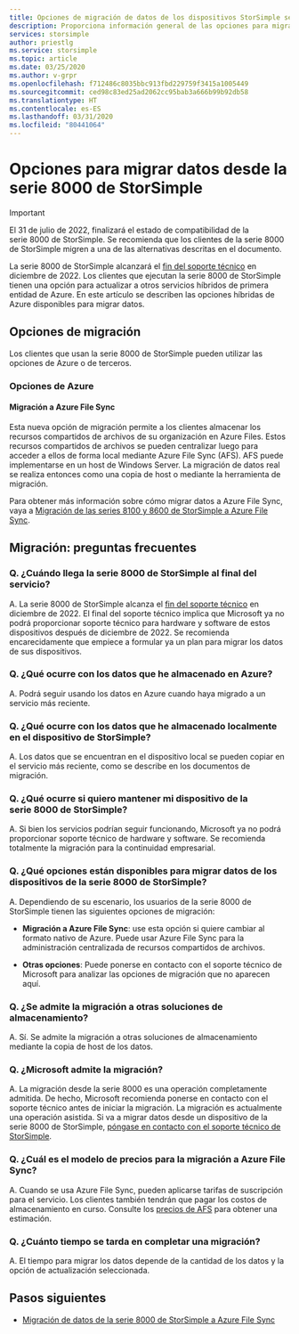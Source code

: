 ```yaml
---
title: Opciones de migración de datos de los dispositivos StorSimple serie 8000
description: Proporciona información general de las opciones para migrar datos desde la serie 8000 de StorSimple.
services: storsimple
author: priestlg
ms.service: storsimple
ms.topic: article
ms.date: 03/25/2020
ms.author: v-grpr
ms.openlocfilehash: f712486c8035bbc913fbd229759f3415a1005449
ms.sourcegitcommit: ced98c83ed25ad2062cc95bab3a666b99b92db58
ms.translationtype: HT
ms.contentlocale: es-ES
ms.lasthandoff: 03/31/2020
ms.locfileid: "80441064"
---
```

# <a name="options-to-migrate-data-from-storsimple-8000-series"></a>Opciones para migrar datos desde la serie 8000 de StorSimple

> [!IMPORTANT]
> El 31 de julio de 2022, finalizará el estado de compatibilidad de la serie 8000 de StorSimple. Se recomienda que los clientes de la serie 8000 de StorSimple migren a una de las alternativas descritas en el documento.

La serie 8000 de StorSimple alcanzará el [fin del soporte técnico](https://support.microsoft.com/lifecycle/search?alpha=Azure%20StorSimple%208000%20Series) en diciembre de 2022. Los clientes que ejecutan la serie 8000 de StorSimple tienen una opción para actualizar a otros servicios híbridos de primera entidad de Azure. En este artículo se describen las opciones híbridas de Azure disponibles para migrar datos.

## <a name="migration-options"></a>Opciones de migración

Los clientes que usan la serie 8000 de StorSimple pueden utilizar las opciones de Azure o de terceros.

### <a name="azure-options"></a>Opciones de Azure

#### <a name="migrate-to-azure-file-sync"></a>Migración a Azure File Sync

Esta nueva opción de migración permite a los clientes almacenar los recursos compartidos de archivos de su organización en Azure Files. Estos recursos compartidos de archivos se pueden centralizar luego para acceder a ellos de forma local mediante Azure File Sync (AFS). AFS puede implementarse en un host de Windows Server. La migración de datos real se realiza entonces como una copia de host o mediante la herramienta de migración.

Para obtener más información sobre cómo migrar datos a Azure File Sync, vaya a [Migración de las series 8100 y 8600 de StorSimple a Azure File Sync](https://docs.microsoft.com/azure/storage/files/storage-files-migration-storsimple-8000).

<!-- 03/25/2020 v-grpr (priestlg) - As per request, commenting out this section because the information that will go into this section is forthcoming
### Third-party options

#### Migrate to Panzura Freedom NAS

StorSimple 5000-7000 customers can choose to migrate to Panzura Freedom NAS to keep their data in Azure. Panzura Freedom solution provides a NAS solution that spans datacenters, offices, public and private clouds. The solution enables local, hybrid, and in-cloud data workflows for NFS, SMB, and mobile clients. 

This migration is supported by Panzura and customers can get started by requesting migration support from the [Panzura website](https://panzura.com/storsimple-migration/).

#### Migrate to Cohesity

Cohesity enables you to migrate data from your current StorSimple 5000–7000 to the Cohesity Data Platform on Azure. The Cohesity Data Platform is a software-defined web-scale solution that consolidates files, backups, objects, and VMs onto a single cloud-native solution. After migration to the Data Platform, you can manage, protect, and provision data and apps from cloud to core through a single pane of glass. With Cohesity, start with as few as three nodes. 

Learn more on [migration to the Cohesity Data Platform](https://info.cohesity.com/migrate-from-storsimple-to-cohesity.html).

#### Migrate to Nasuni

Nasuni makes it easy for StorSimple 5000-7000 customers to migrate and keep their data in Azure.  Nasuni is a leading Azure-based NAS storage solution, giving customers the performance and security they expect from on-prem solutions, with cloud economics and scale.  In addition to high performance file storage, Nasuni and Azure handle backup and DR, while allowing you to share and collaborate on your data around the globe with centralized file storage management. 

Nasuni has the experience to make your migration easy – get started today: https://info.nasuni.com/nasuni-storsimple-migration

#### Migrate to Talon FAST

Talon makes it easy for StorSimple 5000-7000 customers to continue to leverage the benefits they valued so much in the StorSimple platform (small on-site footprint backed by unlimited cloud resources) with even greater function.  With the Talon FAST solution, customers can migrate and keep their data in Azure, while now having an even smaller software-only onsite footprint and adding benefits such as global file locking, global namespace, and multi-site collaboration.  Talon is a leading Azure ecosystem solution, working with global customers to migrate their on-premises file server workloads into a consolidated, Azure-based footprint without compromising user workflow or experience.  

Learn more about how to evolve to a cloud-consolidated enterprise at https://www.talonstorage.com/alliances/microsoft-storsimple.
-->

## <a name="migration---frequently-asked-questions"></a>Migración: preguntas frecuentes

### <a name="q-when-do-the-storsimple-8000-series-devices-reach-end-of-service"></a>Q. ¿Cuándo llega la serie 8000 de StorSimple al final del servicio?

A. La serie 8000 de StorSimple alcanza el [fin del soporte técnico](https://support.microsoft.com/[lifecycle/search?alpha=Azure%20StorSimple%208000%20Series) en diciembre de 2022. El final del soporte técnico implica que Microsoft ya no podrá proporcionar soporte técnico para hardware y software de estos dispositivos después de diciembre de 2022. Se recomienda encarecidamente que empiece a formular ya un plan para migrar los datos de sus dispositivos.

### <a name="q-what-happens-to-the-data-i-have-stored-in-azure"></a>Q. ¿Qué ocurre con los datos que he almacenado en Azure?  

A. Podrá seguir usando los datos en Azure cuando haya migrado a un servicio más reciente.

### <a name="q-what-happens-to-the-data-i-have-stored-locally-on-my-storsimple-device"></a>Q. ¿Qué ocurre con los datos que he almacenado localmente en el dispositivo de StorSimple?

A. Los datos que se encuentran en el dispositivo local se pueden copiar en el servicio más reciente, como se describe en los documentos de migración.

### <a name="q-what-happens-if-i-want-to-keep-my-storsimple-8000-series-appliance"></a>Q. ¿Qué ocurre si quiero mantener mi dispositivo de la serie 8000 de StorSimple?

A. Si bien los servicios podrían seguir funcionando, Microsoft ya no podrá proporcionar soporte técnico de hardware y software. Se recomienda totalmente la migración para la continuidad empresarial.

### <a name="q-what-options-are-available-to-migrate-data-from-storsimple-8000-series-devices"></a>Q. ¿Qué opciones están disponibles para migrar datos de los dispositivos de la serie 8000 de StorSimple?

A. Dependiendo de su escenario, los usuarios de la serie 8000 de StorSimple tienen las siguientes opciones de migración:

* **Migración a Azure File Sync**: use esta opción si quiere cambiar al formato nativo de Azure. Puede usar Azure File Sync para la administración centralizada de recursos compartidos de archivos.

* **Otras opciones**: Puede ponerse en contacto con el soporte técnico de Microsoft para analizar las opciones de migración que no aparecen aquí.

### <a name="q-is-migration-to-other-storage-solutions-supported"></a>Q. ¿Se admite la migración a otras soluciones de almacenamiento?

A. Sí. Se admite la migración a otras soluciones de almacenamiento mediante la copia de host de los datos.

### <a name="q-is-migration-supported-by-microsoft"></a>Q. ¿Microsoft admite la migración?

A. La migración desde la serie 8000 es una operación completamente admitida. De hecho, Microsoft recomienda ponerse en contacto con el soporte técnico antes de iniciar la migración. La migración es actualmente una operación asistida. Si va a migrar datos desde un dispositivo de la serie 8000 de StorSimple, [póngase en contacto con el soporte técnico de StorSimple](mailto:storsimp@microsoft.com).

### <a name="q-what-is-the-pricing-model-for-migration-to-azure-file-sync"></a>Q. ¿Cuál es el modelo de precios para la migración a Azure File Sync?

A. Cuando se usa Azure File Sync, pueden aplicarse tarifas de suscripción para el servicio. Los clientes también tendrán que pagar los costos de almacenamiento en curso. Consulte los [precios de AFS]( https://azure.microsoft.com/pricing/details/storage/files/) para obtener una estimación.

### <a name="q-how-long-does-it-take-to-complete-a-migration"></a>Q. ¿Cuánto tiempo se tarda en completar una migración?

A. El tiempo para migrar los datos depende de la cantidad de los datos y la opción de actualización seleccionada.

## <a name="next-steps"></a>Pasos siguientes

* [Migración de datos de la serie 8000 de StorSimple a Azure File Sync](https://docs.microsoft.com/azure/storage/files/storage-files-migration-storsimple-8000)
